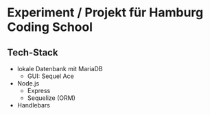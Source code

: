 # Experiment / Projekt für Hamburg Coding School

## Tech-Stack
- lokale Datenbank mit MariaDB
  - GUI: Sequel Ace
- Node.js
  - Express
  - Sequelize (ORM)
- Handlebars